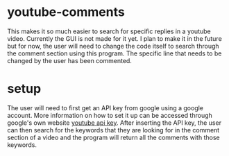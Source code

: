 # youtube-comments
This makes it so much easier to search for specific replies in a 
youtube video. Currently the GUI is not made for it yet. I plan to make
it in the future but for now, the user will need to change the code itself
to search through the comment section using this program. The specific line
that needs to be changed by the user has been commented.

# setup
The user will need to first get an API key from google using a 
google account. More information on how to set it up can be
accessed through google's own website [youtube api key](
https://developers.google.com/youtube/registering_an_application). After
inserting the API key, the user can then search for the keywords that they 
are looking for in the comment section of a video and the program will return
all the comments with those keywords.
